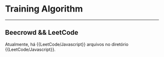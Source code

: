 # Training Algorithm
---
## Beecrowd &amp;&amp; LeetCode

Atualmente, há {{LeetCode/Javascript}} arquivos no diretório {{LeetCode/Javascript}}.
